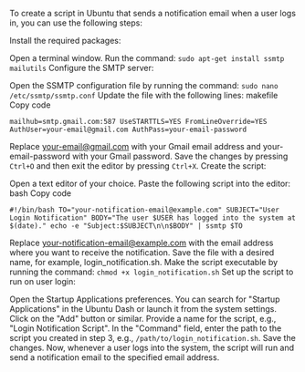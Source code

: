 To create a script in Ubuntu that sends a notification email when a user logs in, you can use the following steps:

Install the required packages:

Open a terminal window.
Run the command: `sudo apt-get install ssmtp mailutils`
Configure the SMTP server:

Open the SSMTP configuration file by running the command: `sudo nano /etc/ssmtp/ssmtp.conf`
Update the file with the following lines:
makefile
Copy code

`mailhub=smtp.gmail.com:587
UseSTARTTLS=YES
FromLineOverride=YES
AuthUser=your-email@gmail.com
AuthPass=your-email-password`

Replace your-email@gmail.com with your Gmail email address and your-email-password with your Gmail password.
Save the changes by pressing `Ctrl+O` and then exit the editor by pressing `Ctrl+X`.
Create the script:

Open a text editor of your choice.
Paste the following script into the editor:
bash
Copy code

`#!/bin/bash
TO="your-notification-email@example.com"
SUBJECT="User Login Notification"
BODY="The user $USER has logged into the system at $(date)."
echo -e "Subject:$SUBJECT\n\n$BODY" | ssmtp $TO`

Replace your-notification-email@example.com with the email address where you want to receive the notification.
Save the file with a desired name, for example, login_notification.sh.
Make the script executable by running the command: `chmod +x login_notification.sh`
Set up the script to run on user login:

Open the Startup Applications preferences. You can search for "Startup Applications" in the Ubuntu Dash or launch it from the system settings.
Click on the "Add" button or similar.
Provide a name for the script, e.g., "Login Notification Script".
In the "Command" field, enter the path to the script you created in step 3, e.g., `/path/to/login_notification.sh`.
Save the changes.
Now, whenever a user logs into the system, the script will run and send a notification email to the specified email address.
